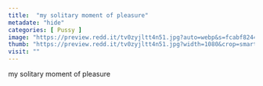 ```yaml
---
title:  "my solitary moment of pleasure"
metadate: "hide"
categories: [ Pussy ]
image: "https://preview.redd.it/tv0zyjltt4n51.jpg?auto=webp&s=fcabf8244a25ed44233bb02a43a350b9377c28b5"
thumb: "https://preview.redd.it/tv0zyjltt4n51.jpg?width=1080&crop=smart&auto=webp&s=ad1f691e028bc848c45bac8f01dddfe6842e5c9f"
visit: ""
---
```

my solitary moment of pleasure

